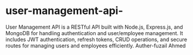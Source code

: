 # user-management-api-
User Management API is a RESTful API built with Node.js, Express.js, and MongoDB for handling authentication and user/employee management. It includes JWT authentication, refresh tokens, CRUD operations, and secure routes for managing users and employees efficiently.
 Auther-fuzail Ahmed
